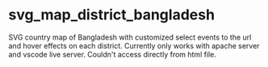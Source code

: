 # svg_map_district_bangladesh
SVG country map of Bangladesh with customized select events to the url and hover effects on each district.
Currently only works with apache server and vscode live server.
Couldn't access directly from html file.

